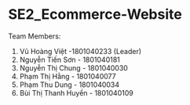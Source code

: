 # SE2_Ecommerce-Website
Team Members:
1. Vũ Hoàng Việt -1801040233 (Leader)
2. Nguyễn Tiến Sơn - 1801040181
3. Nguyễn Thị Chung - 1801040030
4. Phạm Thị Hằng - 1801040077
5. Phạm Thu Dung - 1801040034
6. Bùi Thị Thanh Huyền - 1801040109
